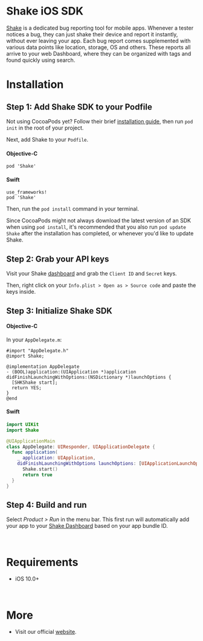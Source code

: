 # Shake iOS SDK

[Shake](https://www.shakebugs.com/) is a dedicated bug reporting tool for mobile apps. Whenever a tester notices a bug, they can just shake their device and report it instantly, without ever leaving your app. Each bug report comes supplemented with various data points like location, storage, OS and others. These reports all arrive to your web Dashboard, where they can be organized with tags and found quickly using search. 

# Installation
## **Step 1**: Add Shake SDK to your Podfile
Not using CocoaPods yet? Follow their brief [installation guide](https://guides.cocoapods.org/using/getting-started.html#installation), then run `pod init` in the root of your project.  

Next, add Shake to your `Podfile`.

#### Objective-C
```objc
pod 'Shake'
```

#### Swift
```objc
use_frameworks! 
pod 'Shake'
```

Then, run the `pod install` command in your terminal.  

Since CocoaPods might not always download the latest version of an SDK when using `pod install`, it's recommended that you also run `pod update Shake` after the installation has completed, or whenever you'd like to update Shake.


## **Step 2:** Grab your API keys
Visit your Shake [dashboard](https://app.shakebugs.com/documentation/ios/installing) and grab the `Client ID` and `Secret` keys.

Then, right click on your `Info.plist > Open as > Source code` and paste the keys inside.

## **Step 3:** Initialize Shake SDK
#### Objective-C
In your `AppDelegate.m`:
```objc
#import "AppDelegate.h"
@import Shake;

@implementation AppDelegate
- (BOOL)application:(UIApplication *)application didFinishLaunchingWithOptions:(NSDictionary *)launchOptions {
  [SHKShake start];
  return YES;
}
@end
```

#### Swift
```swift
import UIKit
import Shake

@UIApplicationMain
class AppDelegate: UIResponder, UIApplicationDelegate {
  func application(
    _ application: UIApplication,
    didFinishLaunchingWithOptions launchOptions: [UIApplicationLaunchOptionsKey: Any]?) -> Bool {
      Shake.start()
      return true
  }
}
```

## **Step 4:** Build and run
Select _Product > Run_ in the menu bar. This first run will automatically add your app to your [Shake Dashboard](https://app.shakebugs.com/) based on your app bundle ID.

&nbsp;
# Requirements
- iOS 10.0+

&nbsp;
# More
- Visit our official [website](https://www.shakebugs.com/).
